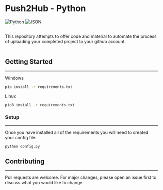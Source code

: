 # Push2Hub - Python
<img align="left" alt="Python" src="https://img.shields.io/badge/python%20-%2314354C.svg?&style=for-the-badge&logo=python&logoColor=white"/>
<img align="left" alt="JSON" src="https://img.shields.io/badge/json%20-%2314354C.svg?&style=for-the-badge&logo=json&logoColor=white"/>
<br>
<br>

This repository attempts to offer code and material to automate the process of uploading your completed project to your github account.
<br>
<br>

## Getting Started
---
Windows
```bash
pip install -r requirements.txt
``` 
Linux
```bash
pip3 install -r requirements.txt
``` 
### Setup
--- 
Once you have installed all of the requirements you will need to created your config file.
```python
python config.py
```

## Contributing
---
Pull requests are welcome. For major changes, please open an issue first to discuss what you would like to change.
